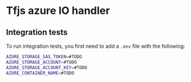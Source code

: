 # Tfjs azure IO handler

## Integration tests

To run integration tests, you first need to add a `.env` file with the following:

```sh
AZURE_STORAGE_SAS_TOKEN=#TODO
AZURE_STORAGE_ACCOUNT=#TODO
AZURE_STORAGE_ACCOUNT_KEY=#TODO
AZURE_CONTAINER_NAME=#TODO
```
